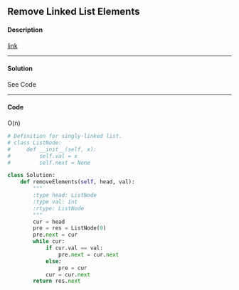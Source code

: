 ## Remove Linked List Elements

#### Description

[link](https://leetcode.com/problems/remove-linked-list-elements/)

---

#### Solution

See Code

---

#### Code

O(n)

```python
# Definition for singly-linked list.
# class ListNode:
#     def __init__(self, x):
#         self.val = x
#         self.next = None

class Solution:
    def removeElements(self, head, val):
        """
        :type head: ListNode
        :type val: int
        :rtype: ListNode
        """
        cur = head
        pre = res = ListNode(0)
        pre.next = cur
        while cur:
            if cur.val == val:
                pre.next = cur.next
            else:
                pre = cur
            cur = cur.next
        return res.next
```
